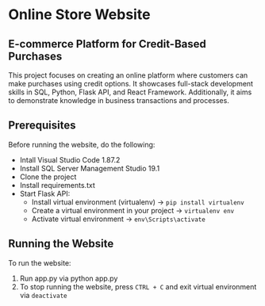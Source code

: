 # Online Store Website

## E-commerce Platform for Credit-Based Purchases

This project focuses on creating an online platform where customers can make purchases using credit options. It showcases full-stack development skills in SQL, Python, Flask API, and React Framework. Additionally, it aims to demonstrate knowledge in business transactions and processes.

## Prerequisites

Before running the website, do the following:

* Intall Visual Studio Code 1.87.2
* Install SQL Server Management Studio 19.1
* Clone the project
* Install requirements.txt
* Start Flask API:
    * Install virtual environment (virtualenv) →  ``pip install virtualenv``
    * Create a virtual environment in your project → ```virtualenv env```
    * Activate virtual environment →  ```env\Scripts\activate```

## Running the Website

To run the website:
1. Run app.py via python app.py
2. To stop running the website, press ```CTRL + C``` and exit virtual environment via ```deactivate``` 

